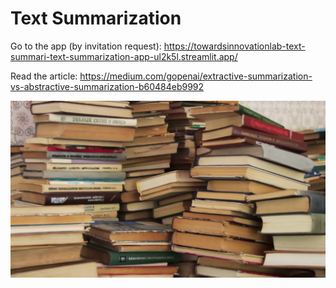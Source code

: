 
# Text Summarization

Go to the app (by invitation request): https://towardsinnovationlab-text-summari-text-summarization-app-ul2k5l.streamlit.app/ 

Read the article: https://medium.com/gopenai/extractive-summarization-vs-abstractive-summarization-b60484eb9992

![](https://github.com/claudio1975/Medium-blog/blob/master/Summarization_tutorial/images/pile-of-books.png)
